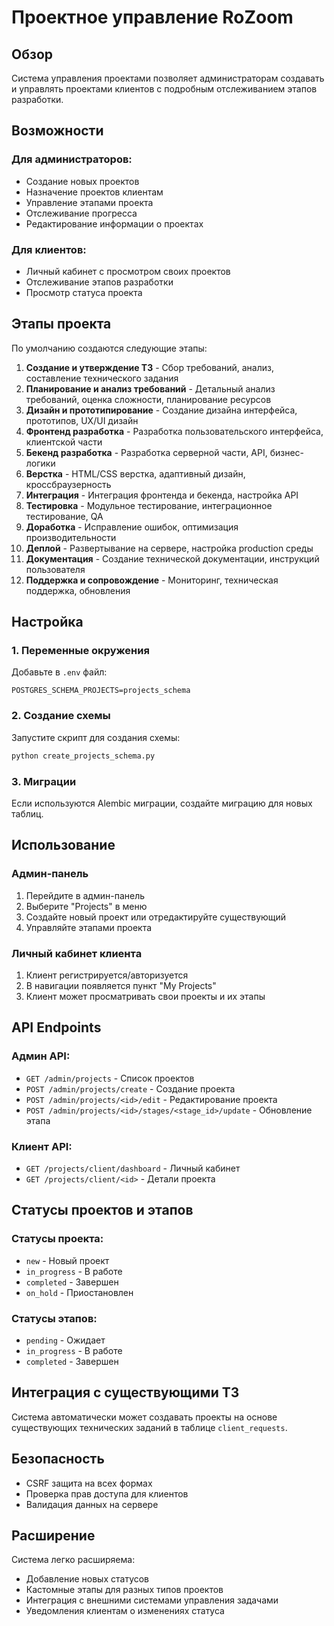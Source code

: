 # Проектное управление RoZoom

## Обзор
Система управления проектами позволяет администраторам создавать и управлять проектами клиентов с подробным отслеживанием этапов разработки.

## Возможности

### Для администраторов:
- Создание новых проектов
- Назначение проектов клиентам
- Управление этапами проекта
- Отслеживание прогресса
- Редактирование информации о проектах

### Для клиентов:
- Личный кабинет с просмотром своих проектов
- Отслеживание этапов разработки
- Просмотр статуса проекта

## Этапы проекта

По умолчанию создаются следующие этапы:

1. **Создание и утверждение ТЗ** - Сбор требований, анализ, составление технического задания
2. **Планирование и анализ требований** - Детальный анализ требований, оценка сложности, планирование ресурсов
3. **Дизайн и прототипирование** - Создание дизайна интерфейса, прототипов, UX/UI дизайн
4. **Фронтенд разработка** - Разработка пользовательского интерфейса, клиентской части
5. **Бекенд разработка** - Разработка серверной части, API, бизнес-логики
6. **Верстка** - HTML/CSS верстка, адаптивный дизайн, кроссбраузерность
7. **Интеграция** - Интеграция фронтенда и бекенда, настройка API
8. **Тестировка** - Модульное тестирование, интеграционное тестирование, QA
9. **Доработка** - Исправление ошибок, оптимизация производительности
10. **Деплой** - Развертывание на сервере, настройка production среды
11. **Документация** - Создание технической документации, инструкций пользователя
12. **Поддержка и сопровождение** - Мониторинг, техническая поддержка, обновления

## Настройка

### 1. Переменные окружения
Добавьте в `.env` файл:
```
POSTGRES_SCHEMA_PROJECTS=projects_schema
```

### 2. Создание схемы
Запустите скрипт для создания схемы:
```bash
python create_projects_schema.py
```

### 3. Миграции
Если используются Alembic миграции, создайте миграцию для новых таблиц.

## Использование

### Админ-панель
1. Перейдите в админ-панель
2. Выберите "Projects" в меню
3. Создайте новый проект или отредактируйте существующий
4. Управляйте этапами проекта

### Личный кабинет клиента
1. Клиент регистрируется/авторизуется
2. В навигации появляется пункт "My Projects"
3. Клиент может просматривать свои проекты и их этапы

## API Endpoints

### Админ API:
- `GET /admin/projects` - Список проектов
- `POST /admin/projects/create` - Создание проекта
- `POST /admin/projects/<id>/edit` - Редактирование проекта
- `POST /admin/projects/<id>/stages/<stage_id>/update` - Обновление этапа

### Клиент API:
- `GET /projects/client/dashboard` - Личный кабинет
- `GET /projects/client/<id>` - Детали проекта

## Статусы проектов и этапов

### Статусы проекта:
- `new` - Новый проект
- `in_progress` - В работе
- `completed` - Завершен
- `on_hold` - Приостановлен

### Статусы этапов:
- `pending` - Ожидает
- `in_progress` - В работе
- `completed` - Завершен

## Интеграция с существующими ТЗ

Система автоматически может создавать проекты на основе существующих технических заданий в таблице `client_requests`.

## Безопасность

- CSRF защита на всех формах
- Проверка прав доступа для клиентов
- Валидация данных на сервере

## Расширение

Система легко расширяема:
- Добавление новых статусов
- Кастомные этапы для разных типов проектов
- Интеграция с внешними системами управления задачами
- Уведомления клиентам о изменениях статуса
